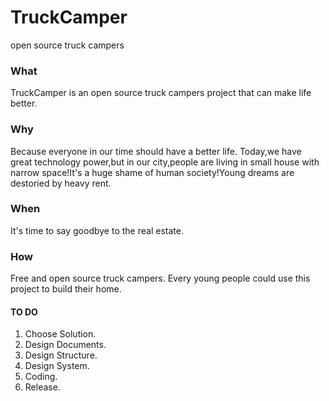 # TruckCamper
open source truck campers

### What
TruckCamper is an open source truck campers project that can make life better.

### Why
Because everyone in our time should have a better life.
Today,we have great technology power,but in our city,people are living in small house with narrow space!It's a huge shame of human society!Young dreams are destoried by heavy rent.

### When
It's time to say goodbye to the real estate.

### How
Free and open source truck campers.
Every young people could use this project to build their home.

#### TO DO
1. Choose Solution.
2. Design Documents.
3. Design Structure.
4. Design System.
5. Coding.
6. Release.